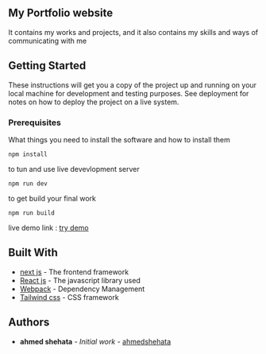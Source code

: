 ## My Portfolio website
It contains my works and projects, and it also contains my skills and ways of communicating with me

## Getting Started

These instructions will get you a copy of the project up and running on your local machine for development and testing purposes. See deployment for notes on how to deploy the project on a live system.

### Prerequisites

What things you need to install the software and how to install them
```
npm install
```
to tun and use live devevlopment server
```
npm run dev
```
to get build your final work

```
npm run build
```

live demo link : 
[try demo](https://portfolio-next-project-ahmedshehata98.vercel.app/)

## Built With

* [next js](https://nextjs.org/docs/) - The frontend framework 
* [React js](https://reactjs.org/) - The javascript library used
* [Webpack](https://webpack.js.org/) - Dependency Management
* [Tailwind css](https://tailwindcss.com/) - CSS framework

## Authors

* **ahmed shehata** - *Initial work* - [ahmedshehata](https://github.com/ahmedshehata98)

